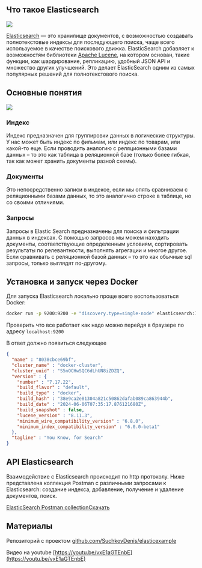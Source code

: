 ## Что такое Elasticsearch

![](my-obsidian/langs%20and%20more/SQL/ElasticSearch/images/01.png)

[Elasticsearch](https://www.elastic.co/elasticsearch/) — это хранилище документов, c возможностью создавать полнотекстовые индексы для последующего поиска, чаще всего используемое в качестве поискового движка. ElasticSearch добавляет к возможностям библиотеки [Apache Lucene](https://lucene.apache.org/), на котором основан, такие функции, как шардирование, репликацию, удобный JSON API и множество других улучшений. Это делает ElasticSearch одним из самых популярных решений для полнотекстового поиска.

## Основные понятия

![](my-obsidian/langs%20and%20more/SQL/ElasticSearch/images/02.png)

### Индекс

Индекс предназначен для группировки данных в логические структуры. У нас может быть индекс по фильмам, или индекс по товарам, или какой-то еще. Если проводить аналогию с реляционными базами данных – то это как таблица в реляционной базе (только более гибкая, так как может хранить документы разной схемы).

### Документы

Это непосредственно записи в индексе, если мы опять сравниваем с реляционными базами данных, то это аналогично строке в таблице, но со своими отличиями.

### Запросы

Запросы в Elastic Search предназначены для поиска и фильтрации данных в индексах. С помощью запросов мы можем находить документы, соответствующие определенным условиям, сортировать результаты по релевантности, выполнять агрегации и многое другое.  
Если сравнивать с реляционной базой данных – то это как обычные sql запросы, только выглядят по-другому.

## Установка и запуск через Docker

Для запуска Elasticsearch локально проще всего воспользоваться Docker:

```bash
docker run -p 9200:9200 -e "discovery.type=single-node" elasticsearch:7.17.22
```

Проверить что все работает как надо можно перейдя в браузере по адресу `localhost:9200`

В ответ должно появиться следующее

```json
{
  "name" : "8038cbce69bf",
  "cluster_name" : "docker-cluster",
  "cluster_uuid" : "S5nOCHwSQC6dLhUN8iZDZQ",
  "version" : {
    "number" : "7.17.22",
    "build_flavor" : "default",
    "build_type" : "docker",
    "build_hash" : "38e9ca2e81304a821c50862dafab089ca863944b",
    "build_date" : "2024-06-06T07:35:17.876121680Z",
    "build_snapshot" : false,
    "lucene_version" : "8.11.3",
    "minimum_wire_compatibility_version" : "6.8.0",
    "minimum_index_compatibility_version" : "6.0.0-beta1"
  },
  "tagline" : "You Know, for Search"
}
```

## API Elasticsearch

Взаимодействие с Elasticsearch происходит по http протоколу. Ниже представлена коллекция Postman с различными запросами к Elasticsearch: создание индекса, добавление, получение и удаление документов, поиск.

[ElasticSearch Postman collection](https://suchkov.tech/wp-content/uploads/2024/08/ElasticSearch-Postman-collection.zip)[Скачать](https://suchkov.tech/wp-content/uploads/2024/08/ElasticSearch-Postman-collection.zip)

## Материалы

Репозиторий с проектом [github.com/SuchkovDenis/elasticexample](https://github.com/SuchkovDenis/elasticexample)

Видео на youtube [https://youtu.be/vxE1aGTEnbE](https://youtu.be/vxE1aGTEnbE)